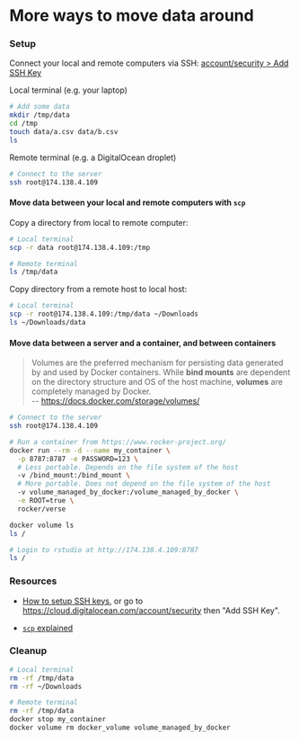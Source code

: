 # More ways to move data around

### Setup

Connect your local and remote computers via SSH: [account/security > Add SSH Key](https://cloud.digitalocean.com/account/security)

Local terminal (e.g. your laptop)

```bash
# Add some data
mkdir /tmp/data
cd /tmp
touch data/a.csv data/b.csv
ls
```

Remote terminal (e.g. a DigitalOcean droplet)

```bash
# Connect to the server
ssh root@174.138.4.109
```

#### Move data between your local and remote computers with `scp`

Copy a directory from local to remote computer:

```bash
# Local terminal
scp -r data root@174.138.4.109:/tmp
```

```bash
# Remote terminal
ls /tmp/data
```

Copy directory from a remote host to local host:

```bash
# Local terminal
scp -r root@174.138.4.109:/tmp/data ~/Downloads
ls ~/Downloads/data
```


#### Move data between a server and a container, and between containers

> Volumes are the preferred mechanism for persisting data generated by and used
by Docker containers. While **bind mounts** are dependent on the directory
structure and OS of the host machine, **volumes** are completely managed by
Docker.  
-- https://docs.docker.com/storage/volumes/

```bash
# Connect to the server
ssh root@174.138.4.109
```

```bash
# Run a container from https://www.rocker-project.org/
docker run --rm -d --name my_container \
  -p 8787:8787 -e PASSWORD=123 \
  # Less portable. Depends on the file system of the host
  -v /bind_mount:/bind_mount \
  # More portable. Does not depend on the file system of the host
  -v volume_managed_by_docker:/volume_managed_by_docker \
  -e ROOT=true \
  rocker/verse
```

```bash
docker volume ls
ls /
```

```bash
# Login to rstudio at http://174.138.4.109:8787
ls /
```

### Resources

* [How to setup SSH keys](https://www.digitalocean.com/community/tutorial_collections/how-to-set-up-ssh-keys), or go to <https://cloud.digitalocean.com/account/security> then "Add SSH Key".

* [`scp` explained](https://phoenixnap.com/kb/linux-scp-command)

### Cleanup

```bash
# Local terminal
rm -rf /tmp/data
rm -rf ~/Downloads
```

```bash
# Remote terminal
rm -rf /tmp/data
docker stop my_container
docker volume rm docker_volume volume_managed_by_docker
```

